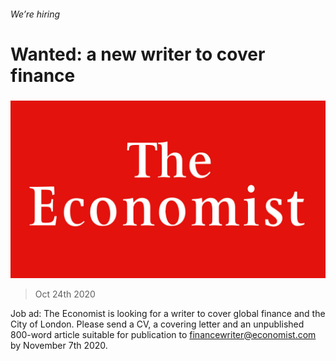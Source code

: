 ###### We’re hiring

# Wanted: a new writer to cover finance 

#####  

![image](images/20180224_WOP001_22.jpg) 

> Oct 24th 2020 

Job ad: The Economist is looking for a writer to cover global finance and the City of London. Please send a CV, a covering letter and an unpublished 800-word article suitable for publication to financewriter@economist.com by November 7th 2020.

